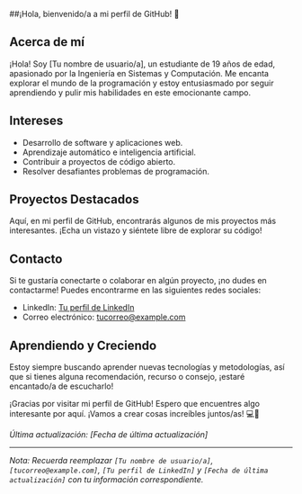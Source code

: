 ##¡Hola, bienvenido/a a mi perfil de GitHub! 👋

## Acerca de mí
¡Hola! Soy [Tu nombre de usuario/a], un estudiante de 19 años de edad, apasionado por la Ingeniería en Sistemas y Computación. Me encanta explorar el mundo de la programación y estoy entusiasmado por seguir aprendiendo y pulir mis habilidades en este emocionante campo.

## Intereses
- Desarrollo de software y aplicaciones web.
- Aprendizaje automático e inteligencia artificial.
- Contribuir a proyectos de código abierto.
- Resolver desafiantes problemas de programación.

## Proyectos Destacados
Aquí, en mi perfil de GitHub, encontrarás algunos de mis proyectos más interesantes. ¡Echa un vistazo y siéntete libre de explorar su código!

## Contacto
Si te gustaría conectarte o colaborar en algún proyecto, ¡no dudes en contactarme! Puedes encontrarme en las siguientes redes sociales:

- LinkedIn: [Tu perfil de LinkedIn](enlace)
- Correo electrónico: [tucorreo@example.com](mailto:tucorreo@example.com)

## Aprendiendo y Creciendo
Estoy siempre buscando aprender nuevas tecnologías y metodologías, así que si tienes alguna recomendación, recurso o consejo, ¡estaré encantado/a de escucharlo!

¡Gracias por visitar mi perfil de GitHub! Espero que encuentres algo interesante por aquí. ¡Vamos a crear cosas increíbles juntos/as! 💻🚀

_Última actualización: [Fecha de última actualización]_

---

*Nota: Recuerda reemplazar `[Tu nombre de usuario/a]`, `[tucorreo@example.com]`, `[Tu perfil de LinkedIn]` y `[Fecha de última actualización]` con tu información correspondiente.*

<!--
**kalethabh/Kalethabh** is a ✨ _special_ ✨ repository because its `README.md` (this file) appears on your GitHub profile.

Here are some ideas to get you started:

- 🔭 I’m currently working on ...
- 🌱 I’m currently learning ...
- 👯 I’m looking to collaborate on ...
- 🤔 I’m looking for help with ...
- 💬 Ask me about ...
- 📫 How to reach me: ...
- 😄 Pronouns: ...
- ⚡ Fun fact: ...
-->
